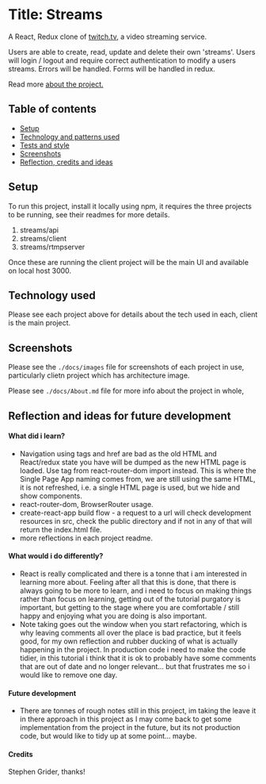 # Title: Streams

A React, Redux clone of [twitch.tv](https://www.twitch.tv/), a video streaming service. 

Users are able to create, read, update and delete their own 'streams'. Users will login / logout and require correct authentication to modify a users streams. Errors will be handled. Forms will be handled in redux.

Read more [about the project.]('./docs/About.md)

## Table of contents
* [Setup](#setup)
* [Technology and patterns used](#tech)
* [Tests and style](#tests)
* [Screenshots](#screenshots)
* [Reflection, credits and ideas](#reflection)

<div id='setup'>

## Setup

To run this project, install it locally using npm, it requires the three projects to be running, see their readmes for more details.

1. streams/api
2. streams/client
3. streams/rtmpserver 

Once these are running the client project will be the main UI and available on local host 3000.

<div id='tech'>

## Technology used

Please see each project above for details about the tech used in each, client is the main project.

<div id='screenshots'>

## Screenshots 

Please see the `./docs/images` file for screenshots of each project in use, particularly clietn project which has architecture image.

Please see `./docs/About.md` file for more info about the project in whole, 

<div id='reflection'>

## Reflection and ideas for future development

#### What did i learn?

- Navigation using <a> tags and href are bad as the old HTML and React/redux state you have will be dumped as the new HTML page is loaded. Use <Link> tag from react-router-dom import instead. This is where the Single Page App naming comes from, we are still using the same HTML, it is not refreshed, i.e. a single HTML page is used, but we hide and show components.
- react-router-dom, BrowserRouter usage.
- create-react-app build flow - a request to a url will check development resources in src, check the public directory and if not in any of that will return the index.html file.
- more reflections in each project readme.

#### What would i do differently?

- React is really complicated and there is a tonne that i am interested in learning more about. Feeling after all that this is done, that there is always going to be more to learn, and i need to focus on making things rather than focus on learning, getting out of the tutorial purgatory is important, but getting to the stage where you are comfortable / still happy and enjoying what you are doing is also important. 
- Note taking goes out the window when you start refactoring, which is why leaving comments all over the place is bad practice, but it feels good, for my own reflection and rubber ducking of what is actually happening in the project. In production code i need to make the code tidier, in this tutorial i think that it is ok to probably have some comments that are out of date and no longer relevant... but that frustrates me so i would like to remove one day.

#### Future development

- There are tonnes of rough notes still in this project, im taking the leave it in there approach in this project as I may come back to get some implementation from the project in the future, but its not production code, but would like to tidy up at some point... maybe.

#### Credits

Stephen Grider, thanks!
